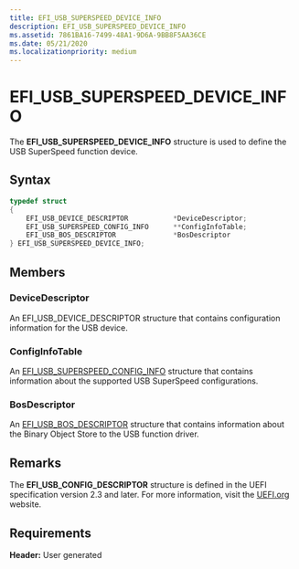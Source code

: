 ```yaml
---
title: EFI_USB_SUPERSPEED_DEVICE_INFO
description: EFI_USB_SUPERSPEED_DEVICE_INFO
ms.assetid: 7861BA16-7499-48A1-9D6A-9BB8F5AA36CE
ms.date: 05/21/2020
ms.localizationpriority: medium
---
```


# EFI\_USB\_SUPERSPEED\_DEVICE\_INFO

The **EFI\_USB\_SUPERSPEED\_DEVICE\_INFO** structure is used to define the USB SuperSpeed function device.

## Syntax

```cpp
typedef struct
{
    EFI_USB_DEVICE_DESCRIPTOR           *DeviceDescriptor;
    EFI_USB_SUPERSPEED_CONFIG_INFO      **ConfigInfoTable;
    EFI_USB_BOS_DESCRIPTOR              *BosDescriptor
} EFI_USB_SUPERSPEED_DEVICE_INFO;
```

## Members

### DeviceDescriptor

An EFI\_USB\_DEVICE\_DESCRIPTOR structure that contains configuration information for the USB device.

### ConfigInfoTable

An [EFI\_USB\_SUPERSPEED\_CONFIG\_INFO](efi-usb-superspeed-config-info.md) structure that contains information about the supported USB SuperSpeed configurations.

### BosDescriptor

An [EFI\_USB\_BOS\_DESCRIPTOR](efi-usb-bos-descriptor.md) structure that contains information about the Binary Object Store to the USB function driver.

## Remarks

The **EFI\_USB\_CONFIG\_DESCRIPTOR** structure is defined in the UEFI specification version 2.3 and later. For more information, visit the [UEFI.org](https://uefi.org/specifications) website.

## Requirements

**Header:** User generated
